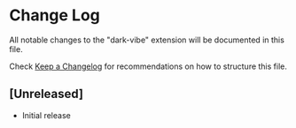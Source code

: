 # Change Log

All notable changes to the "dark-vibe" extension will be documented in this file.

Check [Keep a Changelog](http://keepachangelog.com/) for recommendations on how to structure this file.

## [Unreleased]

- Initial release
